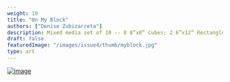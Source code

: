 ```yaml
---
weight: 19
title: "On My Block"
authors: ["Denise Zubizarreta"]
description: Mixed media set of 10 -- 8 8”x8” Cubes; 2 6”x12” Rectangles -- Gears, Keys, Hooks, Wooden rounds, Resin, String, Hand painted and splattered
draft: false
featuredImage: "/images/issue4/thumb/myblock.jpg"
type: art
---
```


<a href = "/images/issue4/myblock.jpg" data-lightbox="img">![image](/images/issue4/myblock.jpg#issues)</a>